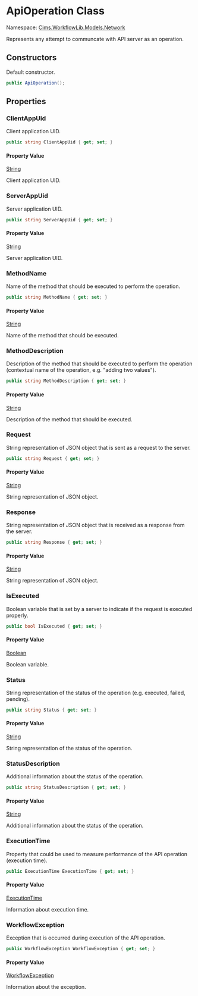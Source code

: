 # ApiOperation Class

Namespace: [Cims.WorkflowLib.Models.Network](Cims.WorkflowLib.Models.Network.md)

Represents any attempt to communcate with API server as an operation.

## Constructors

Default constructor.

```C#
public ApiOperation();
```

## Properties

### ClientAppUid

Client application UID.

```C#
public string ClientAppUid { get; set; }
```

#### Property Value

[String](https://learn.microsoft.com/en-us/dotnet/api/system.string)

Client application UID.

### ServerAppUid

Server application UID.

```C#
public string ServerAppUid { get; set; }
```

#### Property Value

[String](https://learn.microsoft.com/en-us/dotnet/api/system.string)

Server application UID.

### MethodName

Name of the method that should be executed to perform the operation.

```C#
public string MethodName { get; set; }
```

#### Property Value

[String](https://learn.microsoft.com/en-us/dotnet/api/system.string)

Name of the method that should be executed.

### MethodDescription

Description of the method that should be executed to perform the operation (contextual name of the operation, e.g. "adding two values").

```C#
public string MethodDescription { get; set; }
```

#### Property Value

[String](https://learn.microsoft.com/en-us/dotnet/api/system.string)

Description of the method that should be executed.

### Request

String representation of JSON object that is sent as a request to the server.

```C#
public string Request { get; set; }
```

#### Property Value

[String](https://learn.microsoft.com/en-us/dotnet/api/system.string)

String representation of JSON object.

### Response

String representation of JSON object that is received as a response from the server.

```C#
public string Response { get; set; }
```

#### Property Value

[String](https://learn.microsoft.com/en-us/dotnet/api/system.string)

String representation of JSON object.

### IsExecuted

Boolean variable that is set by a server to indicate if the request is executed properly.

```C#
public bool IsExecuted { get; set; }
```

#### Property Value

[Boolean](https://learn.microsoft.com/en-us/dotnet/api/system.boolean)

Boolean variable.

### Status

String representation of the status of the operation (e.g. executed, failed, pending).

```C#
public string Status { get; set; }
```

#### Property Value

[String](https://learn.microsoft.com/en-us/dotnet/api/system.string)

String representation of the status of the operation.

### StatusDescription

Additional information about the status of the operation.

```C#
public string StatusDescription { get; set; }
```

#### Property Value

[String](https://learn.microsoft.com/en-us/dotnet/api/system.string)

Additional information about the status of the operation.

### ExecutionTime

Property that could be used to measure performance of the API operation (execution time).

```C#
public ExecutionTime ExecutionTime { get; set; }
```

#### Property Value

[ExecutionTime](../Performance/ExecutionTime.md)

Information about execution time.

### WorkflowException

Exception that is occurred during execution of the API operation.

```C#
public WorkflowException WorkflowException { get; set; }
```

#### Property Value

[WorkflowException](../ErrorHandling/WorkflowException.md)

Information about the exception.
